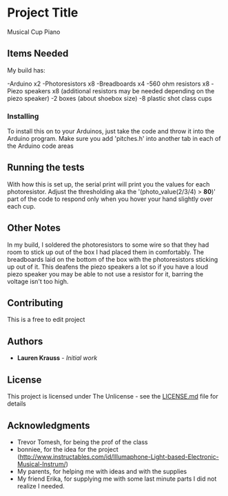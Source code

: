 # Project Title

Musical Cup Piano

## Items Needed

My build has:

-Arduino x2
-Photoresistors x8
-Breadboards x4
-560 ohm resistors x8
-Piezo speakers x8
(additional resistors may be needed depending on the piezo speaker)
-2 boxes (about shoebox size)
-8 plastic shot class cups

### Installing

To install this on to your Arduinos, just take the code and throw it into the Arduino program. Make sure you add 'pitches.h' into another tab in each of the Arduino code areas

## Running the tests

With how this is set up, the serial print will print you the values for each photoresistor. Adjust the thresholding aka the '(photo_value(2/3/4) > **80**)' part of the code to respond only when you hover your hand slightly over each cup.

## Other Notes

In my build, I soldered the photoresistors to some wire so that they had room to stick up out of the box I had placed them in comfortably. The breadboards laid on the bottom of the box with the photoresistors sticking up out of it. This deafens the piezo speakers a lot so if you have a loud piezo speaker you may be able to not use a resistor for it, barring the voltage isn't too high. 

## Contributing

This is a free to edit project 

## Authors

* **Lauren Krauss** - *Initial work*

## License

This project is licensed under The Unlicense - see the [LICENSE.md](LICENSE.md) file for details

## Acknowledgments

* Trevor Tomesh, for being the prof of the class 
* bonniee, for the idea for the project (http://www.instructables.com/id/Illumaphone-Light-based-Electronic-Musical-Instrum/)
* My parents, for helping me with ideas and with the supplies
* My friend Erika, for supplying me with some last minute parts I did not realize I needed.
